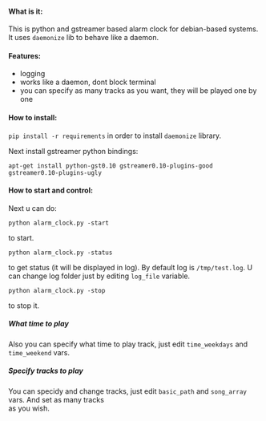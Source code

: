 #### What is it:

This is python and gstreamer based alarm clock for debian-based systems. It uses `daemonize` lib to
behave like a daemon.

#### Features:

- logging
- works like a daemon, dont block terminal
- you can specify as many tracks as you want, they will be played one by one

#### How to install:
`pip install -r requirements` in order to install `daemonize` library.

Next install gstreamer python bindings:

`apt-get install python-gst0.10 gstreamer0.10-plugins-good gstreamer0.10-plugins-ugly`

#### How to start and control:

Next u can do:

`python alarm_clock.py -start`  

 to start.

`python alarm_clock.py -status`  

to get status (it will be displayed in log). By default log is `/tmp/test.log`. U can change
log folder just by editing `log_file` variable.

`python alarm_clock.py -stop`  

 to stop it.

##### What time to play

Also you can specify what time to play track, just edit `time_weekdays` and `time_weekend` vars.

##### Specify tracks to play

You can specidy and change tracks, just edit `basic_path` and `song_array` vars. And set as many tracks  
as you wish.
